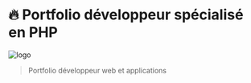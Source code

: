 #  🔥 Portfolio développeur spécialisé en PHP
![logo](https://www.shakebugs.com/wp-content/uploads/2022/07/Shake-naslovne-slike-3-1-1.png)

>Portfolio développeur web et applications